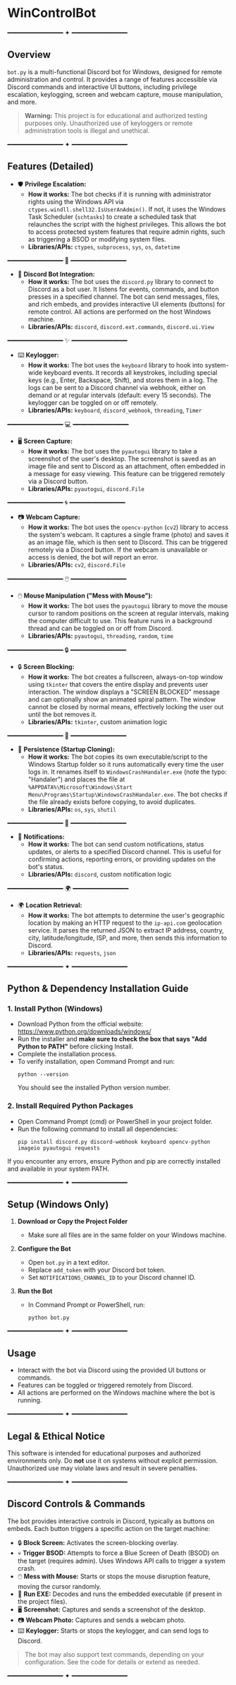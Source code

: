 # WinControlBot

━━━━━━━━━━━━━━━ ✦ ━━━━━━━━━━━━━━━

## Overview

`bot.py` is a multi-functional Discord bot for Windows, designed for remote administration and control. It provides a range of features accessible via Discord commands and interactive UI buttons, including privilege escalation, keylogging, screen and webcam capture, mouse manipulation, and more.

> **Warning:** This project is for educational and authorized testing purposes only. Unauthorized use of keyloggers or remote administration tools is illegal and unethical.

━━━━━━━━━━━━━━━ ✦ ━━━━━━━━━━━━━━━

## Features (Detailed)

- 🛡️ **Privilege Escalation:**
  - **How it works:** The bot checks if it is running with administrator rights using the Windows API via `ctypes.windll.shell32.IsUserAnAdmin()`. If not, it uses the Windows Task Scheduler (`schtasks`) to create a scheduled task that relaunches the script with the highest privileges. This allows the bot to access protected system features that require admin rights, such as triggering a BSOD or modifying system files.
  - **Libraries/APIs:** `ctypes`, `subprocess`, `sys`, `os`, `datetime`

━━━━━━━━━━━━━━━ 🌟 ━━━━━━━━━━━━━━━

- 🤖 **Discord Bot Integration:**
  - **How it works:** The bot uses the `discord.py` library to connect to Discord as a bot user. It listens for events, commands, and button presses in a specified channel. The bot can send messages, files, and rich embeds, and provides interactive UI elements (buttons) for remote control. All actions are performed on the host Windows machine.
  - **Libraries/APIs:** `discord`, `discord.ext.commands`, `discord.ui.View`

━━━━━━━━━━━━━━━ ✨ ━━━━━━━━━━━━━━━

- ⌨️ **Keylogger:**
  - **How it works:** The bot uses the `keyboard` library to hook into system-wide keyboard events. It records all keystrokes, including special keys (e.g., Enter, Backspace, Shift), and stores them in a log. The logs can be sent to a Discord channel via webhook, either on demand or at regular intervals (default: every 15 seconds). The keylogger can be toggled on or off remotely.
  - **Libraries/APIs:** `keyboard`, `discord_webhook`, `threading`, `Timer`

━━━━━━━━━━━━━━━ 💻 ━━━━━━━━━━━━━━━

- 🖥️ **Screen Capture:**
  - **How it works:** The bot uses the `pyautogui` library to take a screenshot of the user's desktop. The screenshot is saved as an image file and sent to Discord as an attachment, often embedded in a message for easy viewing. This feature can be triggered remotely via a Discord button.
  - **Libraries/APIs:** `pyautogui`, `discord.File`

━━━━━━━━━━━━━━━ 🌀 ━━━━━━━━━━━━━━━

- 📷 **Webcam Capture:**
  - **How it works:** The bot uses the `opencv-python` (`cv2`) library to access the system's webcam. It captures a single frame (photo) and saves it as an image file, which is then sent to Discord. This can be triggered remotely via a Discord button. If the webcam is unavailable or access is denied, the bot will report an error.
  - **Libraries/APIs:** `cv2`, `discord.File`

━━━━━━━━━━━━━━━ 🖱️ ━━━━━━━━━━━━━━━

- 🖱️ **Mouse Manipulation ("Mess with Mouse"):**
  - **How it works:** The bot uses the `pyautogui` library to move the mouse cursor to random positions on the screen at regular intervals, making the computer difficult to use. This feature runs in a background thread and can be toggled on or off from Discord.
  - **Libraries/APIs:** `pyautogui`, `threading`, `random`, `time`

━━━━━━━━━━━━━━━ 🔒 ━━━━━━━━━━━━━━━

- 🔒 **Screen Blocking:**
  - **How it works:** The bot creates a fullscreen, always-on-top window using `tkinter` that covers the entire display and prevents user interaction. The window displays a "SCREEN BLOCKED" message and can optionally show an animated spiral pattern. The window cannot be closed by normal means, effectively locking the user out until the bot removes it.
  - **Libraries/APIs:** `tkinter`, custom animation logic

━━━━━━━━━━━━━━━ 📌 ━━━━━━━━━━━━━━━

- 📌 **Persistence (Startup Cloning):**
  - **How it works:** The bot copies its own executable/script to the Windows Startup folder so it runs automatically every time the user logs in. It renames itself to `WindowsCrashHandaler.exe` (note the typo: "Handaler") and places the file at `%APPDATA%\Microsoft\Windows\Start Menu\Programs\Startup\WindowsCrashHandaler.exe`. The bot checks if the file already exists before copying, to avoid duplicates.
  - **Libraries/APIs:** `os`, `sys`, `shutil`

━━━━━━━━━━━━━━━ 🔔 ━━━━━━━━━━━━━━━

- 🔔 **Notifications:**
  - **How it works:** The bot can send custom notifications, status updates, or alerts to a specified Discord channel. This is useful for confirming actions, reporting errors, or providing updates on the bot's status.
  - **Libraries/APIs:** `discord`, custom notification logic

━━━━━━━━━━━━━━━ 🌍 ━━━━━━━━━━━━━━━

- 🌍 **Location Retrieval:**
  - **How it works:** The bot attempts to determine the user's geographic location by making an HTTP request to the `ip-api.com` geolocation service. It parses the returned JSON to extract IP address, country, city, latitude/longitude, ISP, and more, then sends this information to Discord.
  - **Libraries/APIs:** `requests`, `json`

━━━━━━━━━━━━━━━ ✦ ━━━━━━━━━━━━━━━

## Python & Dependency Installation Guide

### 1. Install Python (Windows)
- Download Python from the official website: https://www.python.org/downloads/windows/
- Run the installer and **make sure to check the box that says "Add Python to PATH"** before clicking Install.
- Complete the installation process.
- To verify installation, open Command Prompt and run:
  ```
  python --version
  ```
  You should see the installed Python version number.

### 2. Install Required Python Packages
- Open Command Prompt (cmd) or PowerShell in your project folder.
- Run the following command to install all dependencies:
  ```
  pip install discord.py discord-webhook keyboard opencv-python imageio pyautogui requests
  ```

If you encounter any errors, ensure Python and pip are correctly installed and available in your system PATH.

━━━━━━━━━━━━━━━ ✦ ━━━━━━━━━━━━━━━

## Setup (Windows Only)

1. **Download or Copy the Project Folder**
   - Make sure all files are in the same folder on your Windows machine.

2. **Configure the Bot**
   - Open `bot.py` in a text editor.
   - Replace `add_token` with your Discord bot token.
   - Set `NOTIFICATIONS_CHANNEL_ID` to your Discord channel ID.

3. **Run the Bot**
   - In Command Prompt or PowerShell, run:
     ```
     python bot.py
     ```

━━━━━━━━━━━━━━━ ✦ ━━━━━━━━━━━━━━━

## Usage

- Interact with the bot via Discord using the provided UI buttons or commands.
- Features can be toggled or triggered remotely from Discord.
- All actions are performed on the Windows machine where the bot is running.

━━━━━━━━━━━━━━━ ✦ ━━━━━━━━━━━━━━━

## Legal & Ethical Notice

This software is intended for educational purposes and authorized environments only. Do **not** use it on systems without explicit permission. Unauthorized use may violate laws and result in severe penalties.

━━━━━━━━━━━━━━━ ✦ ━━━━━━━━━━━━━━━

## Discord Controls & Commands

The bot provides interactive controls in Discord, typically as buttons on embeds. Each button triggers a specific action on the target machine:

- 🔒 **Block Screen:** Activates the screen-blocking overlay.
- 💀 **Trigger BSOD:** Attempts to force a Blue Screen of Death (BSOD) on the target (requires admin). Uses Windows API calls to trigger a system crash.
- 🖱️ **Mess with Mouse:** Starts or stops the mouse disruption feature, moving the cursor randomly.
- 🦠 **Run EXE:** Decodes and runs the embedded executable (if present in the project files).
- 🖥️ **Screenshot:** Captures and sends a screenshot of the desktop.
- 📷 **Webcam Photo:** Captures and sends a webcam photo.
- ⌨️ **Keylogger:** Starts or stops the keylogger, and can send logs to Discord.

> The bot may also support text commands, depending on your configuration. See the code for details or extend as needed.

━━━━━━━━━━━━━━━ ✦ ━━━━━━━━━━━━━━━
